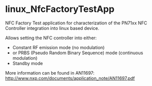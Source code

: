 linux_NfcFactoryTestApp
=======================
NFC Factory Test application for characterization of the PN71xx NFC Controller integration into linux based device.

Allows setting the NFC controller into either:
-	Constant RF emission mode (no modulation)
-	or PRBS (Pseudo Random Binary Sequence) mode (continuous modulation)
-	Standby mode

More information can be found in AN11697: http://www.nxp.com/documents/application_note/AN11697.pdf
